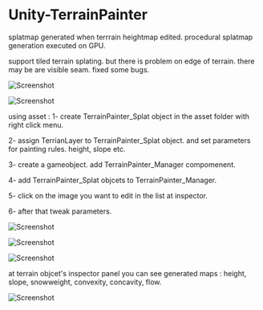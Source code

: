 # Unity-TerrainPainter

splatmap generated when terrrain heightmap edited. procedural splatmap generation executed on GPU.

support tiled terrain splating. but there is problem on edge of terrain. there may be are visible seam. fixed some bugs.

![Screenshot](https://github.com/drParadox312/Unity-TerrainPainter/blob/master/Terrain%20Painter/Screenshots/Screenshot%201.JPG)

![Screenshot](https://github.com/drParadox312/Unity-TerrainPainter/blob/master/Terrain%20Painter/Screenshots/Screenshot%202.JPG)


using asset :
1- create TerrainPainter_Splat object in the asset folder with right click menu.

2- assign TerrianLayer to TerrainPainter_Splat object. and set parameters for painting rules. height, slope etc.

3- create a gameobject. add TerrainPainter_Manager compomenent. 

4- add TerrainPainter_Splat objcets to TerrainPainter_Manager. 

5- click on the image you want to edit in the list at inspector.

6- after that tweak parameters.

![Screenshot](https://github.com/drParadox312/Unity-TerrainPainter/blob/master/Terrain%20Painter/Screenshots/Screenshot%205.JPG)

![Screenshot](https://github.com/drParadox312/Unity-TerrainPainter/blob/master/Terrain%20Painter/Screenshots/Screenshot%203.JPG)

![Screenshot](https://github.com/drParadox312/Unity-TerrainPainter/blob/master/Terrain%20Painter/Screenshots/Screenshot%204.JPG)


at terrain objcet's inspector panel you can see generated maps : height, slope, snowweight, convexity, concavity, flow.


![Screenshot](https://github.com/drParadox312/Unity-TerrainPainter/blob/master/Terrain%20Painter/Screenshots/Screenshot%206.JPG)

